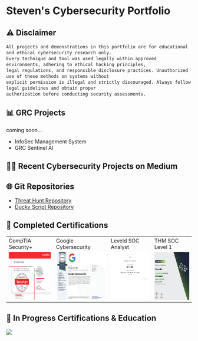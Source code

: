 # Steven's Cybersecurity Portfolio

## ⚠ Disclaimer
```
All projects and demonstrations in this portfolio are for educational and ethical cybersecurity research only.
Every technique and tool was used legally within approved environments, adhering to ethical hacking principles,
legal regulations, and responsible disclosure practices. Unauthorized use of these methods on systems without
explicit permission is illegal and strictly discouraged. Always follow legal guidelines and obtain proper
authorization before conducting security assessments.
```
## 📊 GRC Projects
coming soon...
- InfoSec Management System
- GRC Sentinel AI

## 👨‍💻 Recent Cybersecurity Projects on Medium







## 🌐 Git Repositories
- [Threat Hunt Repository](https://github.com/stevenrim/threathuntrepo/blob/main/README.md)
- [Ducky Script Repository](https://github.com/stevenrim/duckyscripts/blob/main/README.md)











## 🏅 Completed Certifications 
<table>
  <tr>
    <td>CompTIA Security+</td>
    <td>Google Cybersecurity</td>
    <td>Leveld SOC Analyst</td>
    <td>THM SOC Level 1</td>
  </tr>
  <tr>  
    <td><a href="https://www.credly.com/badges/806e2f2e-f9c0-4081-9304-6f492136c153/"><img src="https://github.com/stevenrim/stevenrim/blob/main/securityplus.jpg" width="225" height="130"/></a></td>
    <td><a href="https://www.credly.com/badges/c5dc51ac-beae-45ef-b27b-a060075191e3/"><img src="https://github.com/stevenrim/stevenrim/blob/main/googlecybersecurity.jpg" width="225" height="130"/></a>
    <td><a href="https://app.kajabi.com/certificates/72ada0d2"><img src="https://github.com/stevenrim/stevenrim/blob/main/masterclassleveld.jpg" width="225" height="130"/></a></td>
    <td><a href="https://tryhackme-certificates.s3-eu-west-1.amazonaws.com/THM-SUPLNG2XBJ.png"><img src="https://github.com/stevenrim/stevenrim/blob/main/thmsoc1.jpg" width="225" height="130"/></a></td>
  </tr>
</table>

## 🧠 In Progress Certifications & Education
<a href=""><img src="https://img.shields.io/badge/MS CYBERSECURITY-gold"/></a>


